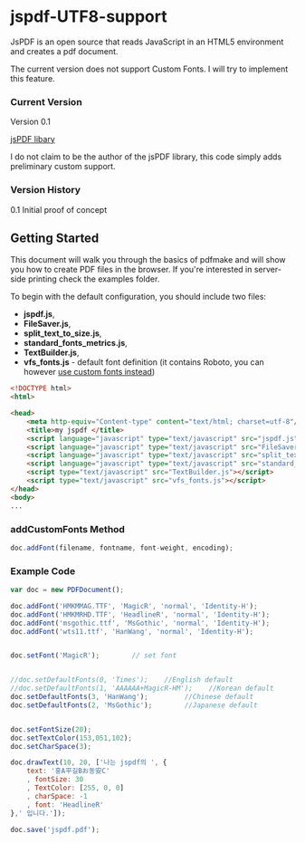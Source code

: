 # jspdf-UTF8-support

JsPDF is an open source that reads JavaScript in an HTML5 environment and creates a pdf document.

The current version does not support Custom Fonts. I will try to implement this feature.


### Current Version ##

Version 0.1

[jsPDF libary](http://parall.ax/products/jspdf) 

I do not claim to be the author of the jsPDF library, this code simply adds preliminary custom support.

### Version History ##

0.1 Initial proof of concept

## Getting Started

This document will walk you through the basics of pdfmake and will show you how to create PDF files in the browser. If you're interested in server-side printing check the examples folder.

To begin with the default configuration, you should include two files:

* **jspdf.js**,
* **FileSaver.js**,
* **split_text_to_size.js**,
* **standard_fonts_metrics.js**,
* **TextBuilder.js**,
* **vfs_fonts.js** - default font definition (it contains Roboto, you can however [use custom fonts instead](https://github.com/bpampuch/pdfmake/wiki/Custom-Fonts---client-side))

```html
<!DOCTYPE html>
<html>

<head>
    <meta http-equiv="Content-type" content="text/html; charset=utf-8"/>
    <title>my jspdf </title>
    <script language="javascript" type="text/javascript" src="jspdf.js"></script>
    <script language="javascript" type="text/javascript" src="FileSaver.js"></script>
    <script language="javascript" type="text/javascript" src="split_text_to_size.js"></script>
    <script language="javascript" type="text/javascript" src="standard_fonts_metrics.js"></script>
    <script type="text/javascript" src="TextBuilder.js"></script>
    <script type="text/javascript" src="vfs_fonts.js"></script>
</head>
<body>
...
```

### addCustomFonts Method ##

```javascript
doc.addFont(filename, fontname, font-weight, encoding);


```

### Example Code ##

```javascript
var doc = new PDFDocument();

doc.addFont('HMKMMAG.TTF', 'MagicR', 'normal', 'Identity-H'); 
doc.addFont('HMKMRHD.TTF', 'HeadlineR', 'normal', 'Identity-H'); 
doc.addFont('msgothic.ttf', 'MsGothic', 'normal', 'Identity-H');    
doc.addFont('wts11.ttf', 'HanWang', 'normal', 'Identity-H');       


doc.setFont('MagicR');        // set font


//doc.setDefaultFonts(0, 'Times');    //English default
//doc.setDefaultFonts(1, 'AAAAAA+MagicR-HM');    //Korean default
doc.setDefaultFonts(3, 'HanWang');         //Chinese default
doc.setDefaultFonts(2, 'MsGothic');        //Japanese default


doc.setFontSize(20);
doc.setTextColor(153,051,102);
doc.setCharSpace(3);

doc.drawText(10, 20, ['나는 jspdf의 ', {
    text: '홍A平길Bお동安C'
    , fontSize: 30
    , TextColor: [255, 0, 0]
    , charSpace: -1
    , font: 'HeadlineR'
},' 입니다.']);

doc.save('jspdf.pdf');

```

